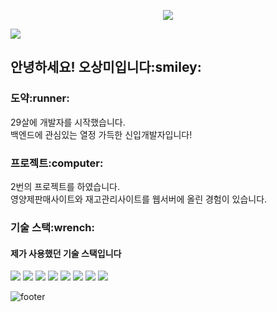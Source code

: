 
<div align=center>

<a href="https://hits.seeyoufarm.com"><img src="https://hits.seeyoufarm.com/api/count/incr/badge.svg?url=https%3A%2F%2Fgithub.com%2Fsangmioh&count_bg=%2379C83D&title_bg=%23555555&icon=&icon_color=%23E7E7E7&title=hits&edge_flat=false"/></a>
</div>

<img src="https://capsule-render.vercel.app/api?type=Waving&color=auto&height=300&section=header&text=sangmi%20oh&fontSize=90" />

<h2>안녕하세요! 오상미입니다:smiley:</h2>

<h3>도약:runner:</h3>
29살에 개발자를 시작했습니다. <br>
백엔드에 관심있는 열정 가득한 신입개발자입니다!

<h3>프로젝트:computer:</h3>
2번의 프로젝트를 하였습니다. <br>
영양제판매사이트와 재고관리사이트를 웹서버에 올린 경험이 있습니다.

<h3>기술 스택:wrench:</h3>
<h4>제가 사용했던 기술 스택입니다</h4>

<div>
<img src="https://img.shields.io/badge/JAVA-007396?style=for-the-badge&logo=java&logoColor=white">
<img src="https://img.shields.io/badge/Spring-6DB33F?style=for-the-badge&logo=Spring&logoColor=white">

<img src="https://img.shields.io/badge/oracle-F80000?style=for-the-badge&logo=oracle&logoColor=white">

<img src="https://img.shields.io/badge/javascript-F7DF1E?style=for-the-badge&logo=javascript&logoColor=black">
<img src="https://img.shields.io/badge/jquery-0769AD?style=for-the-badge&logo=jquery&logoColor=white">
<img src="https://img.shields.io/badge/vue.js-4FC08D?style=for-the-badge&logo=vue.js&logoColor=white">
<img src="https://img.shields.io/badge/html-E34F26?style=for-the-badge&logo=html5&logoColor=white">
<img src="https://img.shields.io/badge/css-1572B6?style=for-the-badge&logo=css3&logoColor=white">


</div>




![footer](https://capsule-render.vercel.app/api?type=Waving&color=auto&section=footer)
